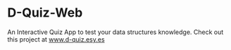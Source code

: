 # D-Quiz-Web
An Interactive Quiz App to test your data structures knowledge. Check out this project at www.d-quiz.esy.es
